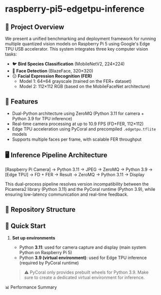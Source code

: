 # raspberry-pi5-edgetpu-inference

## 🧠 Project Overview

We present a unified benchmarking and deployment framework for running multiple quantized vision models on Raspberry Pi 5 using Google's Edge TPU USB accelerator. This system integrates three key computer vision tasks:

- 🐦 **Bird Species Classification** (MobileNetV2, 224×224)
- 🙂 **Face Detection** (BlazeFace, 320×320)
- 😐 **Facial Expression Recognition (FER)**  
  - Model 1: 64×64 grayscale (trained on the FER+ dataset)  
  - Model 2: 112×112 RGB (based on the MobileFaceNet architecture)


## 🔧 Features

- Dual-Python architecture using ZeroMQ (Python 3.11 for camera + Python 3.9 for TPU inference)
- Real-time camera processing at up to 10.9 FPS (FD+FER, 112×112)
- Edge TPU acceleration using PyCoral and precompiled `.edgetpu.tflite` models
- Supports multiple faces per frame, with scalable FER throughput

## 🖥️ Inference Pipeline Architecture

[Raspberry Pi Camera] → Python 3.11 → JPEG → ZeroMQ → Python 3.9 → [Edge TPU] → FD + FER → Result → ZeroMQ → Python 3.11 → Display

This dual-process pipeline resolves version incompatibility between the Picamera2 library (Python 3.11) and the PyCoral runtime (Python 3.9), while ensuring low-latency communication and real-time feedback.

## 📂 Repository Structure


## 🚀 Quick Start
1. **Set up environments**

   - Python **3.11**: used for camera capture and display (main system Python on Raspberry Pi 5)
   - Python **3.9 (virtual environment)**: used for Edge TPU inference (required by PyCoral runtime)

   > ⚠️ PyCoral only provides prebuilt wheels for Python 3.9. Make sure to create a dedicated virtual environment for inference.

📊 Performance Summary

